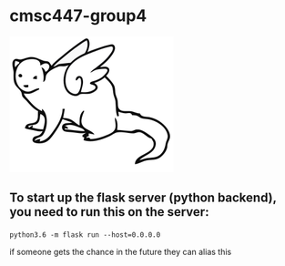 # cmsc447-group4

![!!](flyingmongoose.png)



## To start up the flask server (python backend), you need to run this on the server:
`python3.6 -m flask run --host=0.0.0.0`

if someone gets the chance in the future they can alias this
